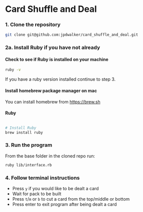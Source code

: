# Card Shuffle and Deal

### 1. Clone the repository

```bash
git clone git@github.com:jpdwalker/card_shuffle_and_deal.git
```

### 2a. Install Ruby if you have not already

#### Check to see if Ruby is installed on your machine

```bash
ruby -v
```
If you have a ruby version installed continue to step 3.

#### Install homebrew package manager on mac

You can install homebrew from https://brew.sh 

#### Ruby

```bash

# Install Ruby
brew install ruby
```

### 3. Run the program

From the base folder in the cloned repo run:

```bash
ruby lib/interface.rb
```

### 4. Follow terminal instructions
- Press `y` if you would like to be dealt a card
- Wait for pack to be built
- Press `t`/`m` or `b` to cut a card from the top/middle or bottom
- Press enter to exit program after being dealt a card
